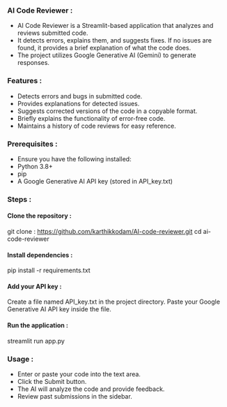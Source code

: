 ### AI Code Reviewer :
* AI Code Reviewer is a Streamlit-based application that analyzes and reviews submitted code.
* It detects errors, explains them, and suggests fixes. If no issues are found, it provides a brief explanation of what the code does.
* The project utilizes Google Generative AI (Gemini) to generate responses.

### Features :

* Detects errors and bugs in submitted code.
* Provides explanations for detected issues.
* Suggests corrected versions of the code in a copyable format.
* Briefly explains the functionality of error-free code.
* Maintains a history of code reviews for easy reference.


### Prerequisites :

* Ensure you have the following installed:
* Python 3.8+
* pip
* A Google Generative AI API key (stored in API_key.txt)

### Steps :

#### Clone the repository :
git clone : https://github.com/karthikkodam/AI-code-reviewer.git
cd ai-code-reviewer

#### Install dependencies :
pip install -r requirements.txt

####  Add your API key :
Create a file named API_key.txt in the project directory.
Paste your Google Generative AI API key inside the file.

#### Run the application :
streamlit run app.py

### Usage :

* Enter or paste your code into the text area.
* Click the Submit button.
* The AI will analyze the code and provide feedback.
*  Review past submissions in the sidebar.
